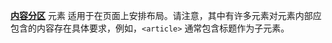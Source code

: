 [**内容分区**](https://developer.mozilla.org/zh-CN/docs/Web/HTML/Element#内容分区) 元素 适用于在页面上安排布局。请注意，其中有许多元素对元素内部应包含的内容存在具体要求，例如，`<article>` 通常包含标题作为子元素。 